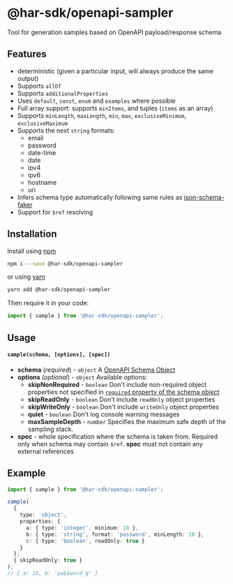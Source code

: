 # @har-sdk/openapi-sampler

Tool for generation samples based on OpenAPI payload/response schema

## Features

- deterministic (given a particular input, will always produce the same output)
- Supports `allOf`
- Supports `additionalProperties`
- Uses `default`, `const`, `enum` and `examples` where possible
- Full array support: supports `minItems`, and tuples (`items` as an array)
- Supports `minLength`, `maxLength`, `min`, `max`, `exclusiveMinimum`, `exclusiveMaximum`
- Supports the next `string` formats:
  - email
  - password
  - date-time
  - date
  - ipv4
  - ipv6
  - hostname
  - uri
- Infers schema type automatically following same rules as [json-schema-faker](https://www.npmjs.com/package/json-schema-faker#inferred-types)
- Support for `$ref` resolving

## Installation

Install using [npm](https://docs.npmjs.com/getting-started/what-is-npm)

```bash
npm i --save @har-sdk/openapi-sampler
```

or using [yarn](https://yarnpkg.com)

```bash
yarn add @har-sdk/openapi-sampler
```

Then require it in your code:

```ts
import { sample } from '@har-sdk/openapi-sampler';
```

## Usage

#### `sample(schema, [options], [spec])`

- **schema** (_required_) - `object`
  A [OpenAPI Schema Object](http://swagger.io/specification/#schemaObject)
- **options** (_optional_) - `object`
  Available options:
  - **skipNonRequired** - `boolean`
    Don't include non-required object properties not specified in [`required` property of the schema object](https://swagger.io/docs/specification/data-models/data-types/#required)
  - **skipReadOnly** - `boolean`
    Don't include `readOnly` object properties
  - **skipWriteOnly** - `boolean`
    Don't include `writeOnly` object properties
  - **quiet** - `boolean`
    Don't log console warning messages
  - **maxSampleDepth** - `number`
    Specifies the maximum safe depth of the sampling stack.
- **spec** - whole specification where the schema is taken from. Required only when schema may contain `$ref`. **spec** must not contain any external references

## Example

```ts
import { sample } from '@har-sdk/openapi-sampler';

sample(
  {
    type: 'object',
    properties: {
      a: { type: 'integer', minimum: 10 },
      b: { type: 'string', format: 'password', minLength: 10 },
      c: { type: 'boolean', readOnly: true }
    }
  },
  { skipReadOnly: true }
);
// { a: 10, b: 'pa$$word_q' }
```
